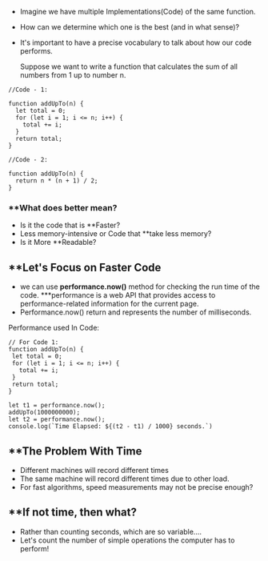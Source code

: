 
- Imagine we have multiple Implementations(Code) of the same function.
- How can we determine which one is the best (and in what sense)?



- It's important to have a precise vocabulary to talk about how our code performs.

  Suppose we want to write a function that calculates the sum of all numbers from 1 up to number n.
```
//Code - 1:

function addUpTo(n) {
  let total = 0;
  for (let i = 1; i <= n; i++) {
    total += i;
  }
  return total;
}

//Code - 2:

function addUpTo(n) {
  return n * (n + 1) / 2;
}
```

### **What  does better mean?

- Is it the code that is **Faster?
- Less memory-intensive or Code that **take less memory?
- Is it More **Readable?


## **Let's Focus on Faster Code

- we can use **performance.now()** method for checking the run time of the code.
   ***performance is a web API that provides access to performance-related information for the current page.
- Performance.now() return and represents the number of milliseconds.

 Performance used In Code:
 ```
 // For Code 1:
 function addUpTo(n) {
  let total = 0;
  for (let i = 1; i <= n; i++) {
    total += i;
  }
  return total;
}

let t1 = performance.now();
addUpTo(1000000000);
let t2 = performance.now();
console.log(`Time Elapsed: ${(t2 - t1) / 1000} seconds.`)
```


## **The Problem With Time

- Different machines will record different times
- The same machine will record different times due to other load.
- For fast algorithms, speed measurements may not be precise enough?

##  **If not time, then what?

- Rather than counting seconds, which are so variable....
- Let's count the number of simple operations the computer has to perform!